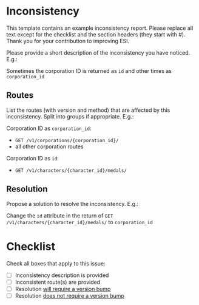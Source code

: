 # Inconsistency

This template contains an example inconsistency report. Please replace all text except for the checklist and the section headers (they start with \#). Thank you for your contribution to improving ESI.

Please provide a short description of the inconsistency you have noticed. E.g.:

Sometimes the corporation ID is returned as `id` and other times as `corporation_id`

## Routes

List the routes (with version and method) that are affected by this inconsistency. Split into groups if appropriate. E.g.:

Corporation ID as `corporation_id`:

- `GET /v1/corporations/{corporation_id}/`
- all other corporation routes

Corporation ID as `id`:

- `GET /v1/characters/{character_id}/medals/`

## Resolution

Propose a solution to resolve the inconsistency. E.g.:

Change the `id` attribute in the return of `GET /v1/characters/{character_id}/medals/` to `corporation_id`

# Checklist

Check all boxes that apply to this issue:

- [ ] Inconsistency description is provided
- [ ] Inconsistent route(s) are provided
- [ ] Resolution [will require a version bump](https://esi.github.io/esi-issues/breaking_changes)
- [ ] Resolution [does not require a version bump](https://esi.github.io/esi-issues/breaking_changes)
